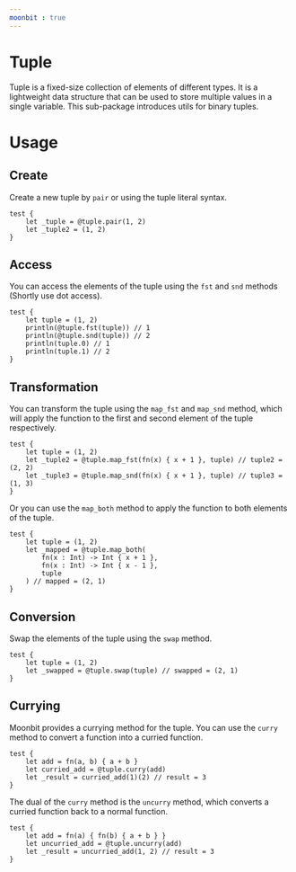 ```yaml
---
moonbit : true
---
```

# Tuple

Tuple is a fixed-size collection of elements of different types. It is a lightweight data structure that can be used to store multiple values in a single variable. This sub-package introduces utils for binary tuples.

# Usage

## Create

Create a new tuple by `pair` or using the tuple literal syntax.

```moonbit
test {
    let _tuple = @tuple.pair(1, 2)
    let _tuple2 = (1, 2)
}
```

## Access

You can access the elements of the tuple using the `fst` and `snd` methods (Shortly use dot access).

```moonbit
test {
    let tuple = (1, 2)
    println(@tuple.fst(tuple)) // 1
    println(@tuple.snd(tuple)) // 2
    println(tuple.0) // 1
    println(tuple.1) // 2
}
```

## Transformation

You can transform the tuple using the `map_fst` and `map_snd` method, which will apply the function to the first and second element of the tuple respectively.

```moonbit  
test {
    let tuple = (1, 2)
    let _tuple2 = @tuple.map_fst(fn(x) { x + 1 }, tuple) // tuple2 = (2, 2)
    let _tuple3 = @tuple.map_snd(fn(x) { x + 1 }, tuple) // tuple3 = (1, 3)
}
```

Or you can use the `map_both` method to apply the function to both elements of the tuple.

```moonbit
test {
    let tuple = (1, 2)
    let _mapped = @tuple.map_both(
        fn(x : Int) -> Int { x + 1 },
        fn(x : Int) -> Int { x - 1 },
        tuple
    ) // mapped = (2, 1)
}
```

## Conversion
Swap the elements of the tuple using the `swap` method.

```moonbit
test {
    let tuple = (1, 2)
    let _swapped = @tuple.swap(tuple) // swapped = (2, 1)
}
```

## Currying
Moonbit provides a currying method for the tuple. You can use the `curry` method to convert a function into a curried function.

```moonbit
test {
    let add = fn(a, b) { a + b }
    let curried_add = @tuple.curry(add)
    let _result = curried_add(1)(2) // result = 3
}
```

The dual of the `curry` method is the `uncurry` method, which converts a curried function back to a normal function.

```moonbit
test {
    let add = fn(a) { fn(b) { a + b } }
    let uncurried_add = @tuple.uncurry(add)
    let _result = uncurried_add(1, 2) // result = 3
}
```

